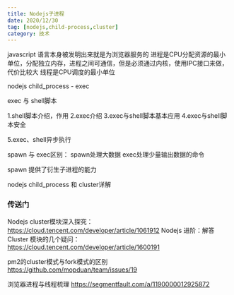 ```yaml
---
title: Nodejs子进程
date: 2020/12/30
tag: [nodejs,child-process,cluster]
category: 技术
---
```


javascript 语言本身被发明出来就是为浏览器服务的
进程是CPU分配资源的最小单位，分配独立内存，进程之间可通信，但是必须通过内核，使用IPC接口来做，代价比较大
线程是CPU调度的最小单位


nodejs child_process - exec

exec 与 shell脚本

1.shell脚本介绍，作用
2.exec介绍
3.exec与shell脚本基本应用
4.exec与shell脚本安全

5.exec、shell异步执行

spawn 与 exec区别：
spawn处理大数据
exec处理少量输出数据的命令

spawn 提供了衍生子进程的能力

nodejs child_process 和 cluster详解



### 传送门
Nodejs cluster模块深入探究：
https://cloud.tencent.com/developer/article/1061912
Nodejs 进阶：解答 Cluster 模块的几个疑问：
https://cloud.tencent.com/developer/article/1600191


pm2的cluster模式与fork模式的区别
https://github.com/mopduan/team/issues/19

浏览器进程与线程梳理
https://segmentfault.com/a/1190000012925872